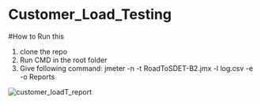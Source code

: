 # Customer_Load_Testing
#How to Run this
1. clone the repo
2. Run CMD in the root folder
3. Give following command:
                  jmeter -n -t RoadToSDET-B2.jmx -l log.csv -e -o Reports

![customer_loadT_report](https://user-images.githubusercontent.com/61241763/147269000-71ded742-431d-4486-9635-36a2127168c9.PNG)
